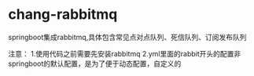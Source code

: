 # chang-rabbitmq
springboot集成rabbitmq,具体包含常见点对点队列、死信队列、订阅发布队列

注意：
1.使用代码之前需要先安装rabbitmq
2.yml里面的rabbit开头的配置非springboot的默认配置，是为了便于动态配置，自定义的
